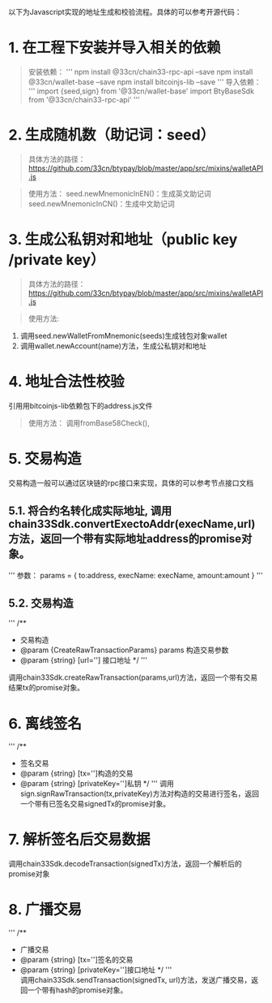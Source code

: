 以下为Javascript实现的地址生成和校验流程。具体的可以参考开源代码：

# 1.	在工程下安装并导入相关的依赖
> 安装依赖：
'''
npm install @33cn/chain33-rpc-api –save
npm install @33cn/wallet-base –save
npm install bitcoinjs-lib –save
'''
> 导入依赖：
'''
import {seed,sign} from '@33cn/wallet-base'
import BtyBaseSdk from '@33cn/chain33-rpc-api'
'''

#  2.	生成随机数（助记词：seed）
> 具体方法的路径：
https://github.com/33cn/btypay/blob/master/app/src/mixins/walletAPI.js

> 使用方法：
seed.newMnemonicInEN()：生成英文助记词
seed.newMnemonicInCN()：生成中文助记词

#  3.	生成公私钥对和地址（public key /private key）
> 具体方法的路径：
https://github.com/33cn/btypay/blob/master/app/src/mixins/walletAPI.js

> 使用方法:
1.	调用seed.newWalletFromMnemonic(seeds)生成钱包对象wallet
2.	调用wallet.newAccount(name)方法，生成公私钥对和地址

#  4.	地址合法性校验
引用用bitcoinjs-lib依赖包下的address.js文件

> 使用方法：
调用fromBase58Check(),

# 5.	交易构造
交易构造一般可以通过区块链的rpc接口来实现，具体的可以参考节点接口文档

## 5.1.	将合约名转化成实际地址, 调用chain33Sdk.convertExectoAddr(execName,url)方法，返回一个带有实际地址address的promise对象。
'''
参数：
params = {
to:address,
execName: execName,
amount:amount
}
'''

## 5.2.	交易构造
'''
/**
 * 交易构造
 * @param {CreateRawTransactionParams} params 构造交易参数
 * @param {string} [url=''] 接口地址
 */
'''

调用chain33Sdk.createRawTransaction(params,url)方法，返回一个带有交易结果tx的promise对象。

# 6.	离线签名
'''
/**
 * 签名交易
 * @param {string} [tx='']构造的交易
 * @param {string} [privateKey='']私钥
 */
 '''
调用sign.signRawTransaction(tx,privateKey)方法对构造的交易进行签名，返回一个带有已签名交易signedTx的promise对象。

# 7.	解析签名后交易数据
调用chain33Sdk.decodeTransaction(signedTx)方法，返回一个解析后的promise对象

# 8.	广播交易
'''
/**
 * 广播交易
 * @param {string} [tx='']签名的交易
 * @param {string} [privateKey='']接口地址
 */
 '''  
调用chain33Sdk.sendTransaction(signedTx, url)方法，发送广播交易，返回一个带有hash的promise对象。


